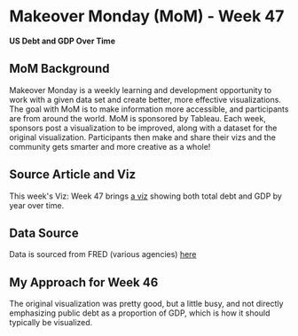 # Makeover Monday (MoM) - Week 47
**US Debt and GDP Over Time**

## MoM Background
Makeover Monday is a weekly learning and development opportunity to work with a given data set and create better, more effective visualizations.  The goal with MoM is to make information more accessible, and participants are from around the world.  MoM is sponsored by Tableau.  Each week, sponsors post a visualization to be improved, along with a dataset for the original visualization.  Participants then make and share their vizs and the community gets smarter and more creative as a whole!

## Source Article and Viz
This week's Viz: Week 47 brings [a viz](https://data.world/makeovermonday/2020w47-why-americas-debt-doesnt-stop-growing/workspace/project-summary?agentid=makeovermonday&datasetid=2020w47-why-americas-debt-doesnt-stop-growing) showing both total debt and GDP by year over time.  

## Data Source
Data is sourced from FRED (various agencies) [here](https://fred.stlouisfed.org/series/GDP)

## My Approach for Week 46
The original visualization was pretty good, but a little busy, and not directly emphasizing public debt as a proportion of GDP, which is how it should typically be visualized.    

